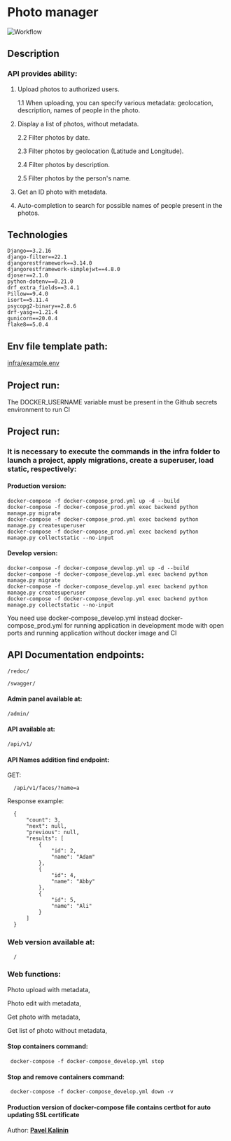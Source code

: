 #  Photo manager

![Workflow](https://github.com/Pavelkalininn/photo_manager/actions/workflows/main.yml/badge.svg)

## Description

### API provides ability:

1. Upload photos to authorized users.

   1.1 When uploading, you can specify various metadata: geolocation, description, names of people in the photo.

2. Display a list of photos, without metadata.

   2.2 Filter photos by date.
   
   2.3 Filter photos by geolocation (Latitude and Longitude).
   
   2.4 Filter photos by description.
   
   2.5 Filter photos by the person's name.

3. Get an ID photo with metadata.

4. Auto-completion to search for possible names of people present in the photos.

## Technologies

    Django==3.2.16
    django-filter==22.1
    djangorestframework==3.14.0
    djangorestframework-simplejwt==4.8.0
    djoser==2.1.0
    python-dotenv==0.21.0
    drf_extra_fields==3.4.1
    Pillow==9.4.0
    isort==5.11.4
    psycopg2-binary==2.8.6
    drf-yasg==1.21.4
    gunicorn==20.0.4
    flake8==5.0.4

## Env file template path:

[infra/example.env](./infra/example.env)

## Project run:

The DOCKER_USERNAME variable must be present in the Github secrets environment to run CI

## Project run:

### It is necessary to execute the commands in the infra folder to launch a project, apply migrations, create a superuser, load static, respectively:

#### Production version:

    docker-compose -f docker-compose_prod.yml up -d --build
    docker-compose -f docker-compose_prod.yml exec backend python manage.py migrate
    docker-compose -f docker-compose_prod.yml exec backend python manage.py createsuperuser
    docker-compose -f docker-compose_prod.yml exec backend python manage.py collectstatic --no-input

#### Develop version:

    docker-compose -f docker-compose_develop.yml up -d --build
    docker-compose -f docker-compose_develop.yml exec backend python manage.py migrate
    docker-compose -f docker-compose_develop.yml exec backend python manage.py createsuperuser
    docker-compose -f docker-compose_develop.yml exec backend python manage.py collectstatic --no-input

You need use docker-compose_develop.yml instead docker-compose_prod.yml for running application in development mode with open ports and running application without docker image and CI

## API Documentation endpoints:

    /redoc/
   
    /swagger/

#### Admin panel available at:  

    /admin/

#### API available at:  

    /api/v1/

#### API Names addition find endpoint:

   GET:
   
      /api/v1/faces/?name=a

   Response example:
   
      {
          "count": 3,
          "next": null,
          "previous": null,
          "results": [
              {
                  "id": 2,
                  "name": "Adam"
              },
              {
                  "id": 4,
                  "name": "Abby"
              },
              {
                  "id": 5,
                  "name": "Ali"
              }
          ]
      }

### Web version available at:

      /

### Web functions:

   Photo upload with metadata,

   Photo edit with metadata,

   Get photo with metadata,

   Get list of photo without metadata,   

#### Stop containers command:

     docker-compose -f docker-compose_develop.yml stop

#### Stop and remove containers command:

     docker-compose -f docker-compose_develop.yml down -v

#### Production version of docker-compose file contains certbot for auto updating SSL certificate


Author: [__Pavel Kalinin__](https://github.com/Pavelkalininn)
